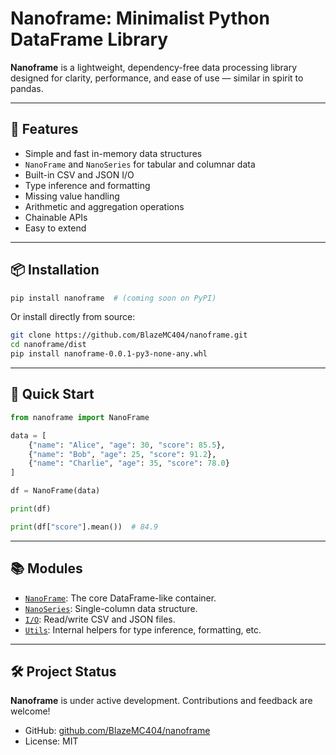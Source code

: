 
# Nanoframe: Minimalist Python DataFrame Library

**Nanoframe** is a lightweight, dependency-free data processing library designed for clarity, performance, and ease of use — similar in spirit to pandas.

---

## 🚀 Features

- Simple and fast in-memory data structures
- `NanoFrame` and `NanoSeries` for tabular and columnar data
- Built-in CSV and JSON I/O
- Type inference and formatting
- Missing value handling
- Arithmetic and aggregation operations
- Chainable APIs
- Easy to extend

---

## 📦 Installation

```bash
pip install nanoframe  # (coming soon on PyPI)
```

Or install directly from source:

```bash
git clone https://github.com/BlazeMC404/nanoframe.git
cd nanoframe/dist
pip install nanoframe-0.0.1-py3-none-any.whl
```

---

## 🧪 Quick Start

```python
from nanoframe import NanoFrame

data = [
    {"name": "Alice", "age": 30, "score": 85.5},
    {"name": "Bob", "age": 25, "score": 91.2},
    {"name": "Charlie", "age": 35, "score": 78.0}
]

df = NanoFrame(data)

print(df)

print(df["score"].mean())  # 84.9
```

---

## 📚 Modules

- [`NanoFrame`](./frame.md): The core DataFrame-like container.
- [`NanoSeries`](./series.md): Single-column data structure.
- [`I/O`](./io.md): Read/write CSV and JSON files.
- [`Utils`](./utils.md): Internal helpers for type inference, formatting, etc.

---

## 🛠️ Project Status

**Nanoframe** is under active development. Contributions and feedback are welcome!

- GitHub: [github.com/BlazeMC404/nanoframe](https://github.com/BlazeMC404/nanoframe)
- License: MIT
